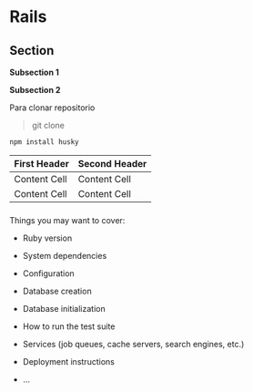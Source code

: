 # Rails

## Section

**Subsection 1**

**Subsection 2**

Para clonar repositorio
> git clone
```
npm install husky
```

| First Header  | Second Header |
| ------------- | ------------- |
| Content Cell  | Content Cell  |
| Content Cell  | Content Cell  |


###
Things you may want to cover:

* Ruby version

* System dependencies

* Configuration

* Database creation

* Database initialization

* How to run the test suite

* Services (job queues, cache servers, search engines, etc.)

* Deployment instructions

* ...
